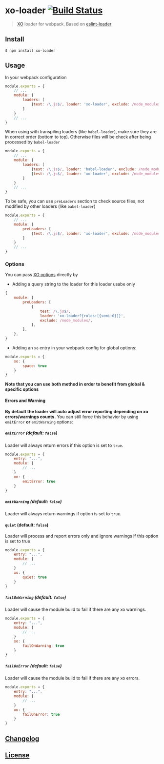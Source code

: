 # xo-loader [![Build Status](http://img.shields.io/travis/Semigradsky/xo-loader.svg)](https://travis-ci.org/Semigradsky/xo-loader)

> [XO](https://github.com/sindresorhus/xo) loader for webpack. Based on [eslint-loader](https://github.com/MoOx/eslint-loader)

## Install

```console
$ npm install xo-loader
```

## Usage

In your webpack configuration

```javascript
module.exports = {
	// ...
	module: {
		loaders: [
			{test: /\.js$/, loader: 'xo-loader', exclude: /node_modules/}
		]
	}
	// ...
}
```

When using with transpiling loaders (like `babel-loader`), make sure they are in correct order
(bottom to top). Otherwise files will be check after being processed by `babel-loader`

```javascript
module.exports = {
	// ...
	module: {
		loaders: [
			{test: /\.js$/, loader: 'babel-loader', exclude: /node_modules/},
			{test: /\.js$/, loader: 'xo-loader', exclude: /node_modules/}
		]
	}
	// ...
}
```

To be safe, you can use `preLoaders` section to check source files, not modified
by other loaders (like `babel-loader`)

```js
module.exports = {
	// ...
	module: {
		preLoaders: [
			{test: /\.js$/, loader: 'xo-loader', exclude: /node_modules/}
		]
	}
	// ...
}
```

### Options

You can pass [XO options](https://github.com/sindresorhus/xo#config) directly by

- Adding a query string to the loader for this loader usabe only

```js
{
	module: {
		preLoaders: [
			{
				test: /\.js$/,
				loader: 'xo-loader?{rules:[{semi:0}]}',
				exclude: /node_modules/,
			},
		],
	},
}
```

- Adding an `xo` entry in your webpack config for global options:

```js
module.exports = {
	xo: {
		space: true
	}
}
```

**Note that you can use both method in order to benefit from global & specific options**

#### Errors and Warning

**By default the loader will auto adjust error reporting depending
on xo errors/warnings counts.**
You can still force this behavior by using `emitError` **or** `emitWarning` options:

##### `emitError` (default: `false`)

Loader will always return errors if this option is set to `true`.

```js
module.exports = {
	entry: "...",
	module: {
		// ...
	}
	xo: {
		emitError: true
	}
}
```

##### `emitWarning` (default: `false`)

Loader will always return warnings if option is set to `true`.

#### `quiet` (default: `false`)

Loader will process and report errors only and ignore warnings if this option is set to true

```js
module.exports = {
	entry: "...",
	module: {
		// ...
	}
	xo: {
		quiet: true
	}
}
```

##### `failOnWarning` (default: `false`)

Loader will cause the module build to fail if there are any xo warnings.

```js
module.exports = {
	entry: "...",
	module: {
		// ...
	}
	xo: {
		failOnWarning: true
	}
}
```

##### `failOnError` (default: `false`)

Loader will cause the module build to fail if there are any xo errors.

```js
module.exports = {
	entry: "...",
	module: {
		// ...
	}
	xo: {
		failOnError: true
	}
}
```

## [Changelog](CHANGELOG.md)

## [License](LICENSE)
